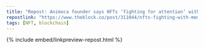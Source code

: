 ```yaml
---
title: "Repost: Animoca founder says NFTs ‘fighting for attention’ with memecoins but have staying power | The Block"
repostlink: "https://www.theblock.co/post/311044/nfts-fighting-with-memecoins-animoca"
tags: [NFT, blockchain]
---
```


{% include embed/linkpreview-repost.html %}
